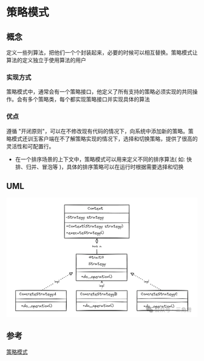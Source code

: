 # 策略模式

## 概念

定义一些列算法，把他们一个个封装起来，必要的时候可以相互替换。策略模式让算法的定义独立于使用算法的用户

### 实现方式

策略模式中，通常会有一个策略接口，他定义了所有支持的策略必须实现的共同操作。会有多个策略类，每个都实现策略接口并实现具体的算法

### 优点

遵循 "开闭原则"，可以在不修改现有代码的情况下，向系统中添加新的策略。策略模式还训玉客户端在不了解策略实现的情况下，选择和切换策略，提供了很高的灵活性和可配置行。

  - 在一个排序场景的上下文中，策略模式可以用来定义不同的排序算法( 如: 快排、归并、冒泡等 )，具体的排序策略可以在运行时根据需要选择和切换

## UML 

![Alt text](image.png)

## 参考

[策略模式](https://mp.weixin.qq.com/s?__biz=Mzg5MDE5NDc4MQ==&mid=2247484483&idx=1&sn=f0c2d8de8dd22d84bf8fc881cd3d7961&chksm=cfe11a71f8969367c43aaacb1fa847308b5429a25ab37350bf4010095a6c525f6b74724f80c8&scene=21#wechat_redirect)
